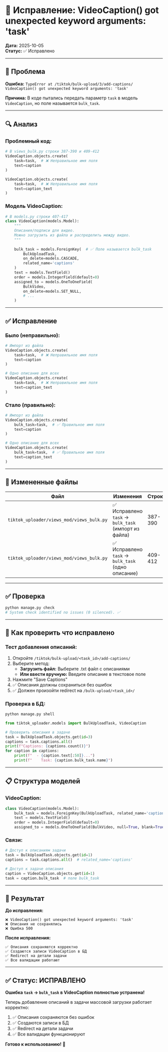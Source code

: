# 🔧 Исправление: VideoCaption() got unexpected keyword arguments: 'task'

**Дата:** 2025-10-05  
**Статус:** ✅ Исправлено

---

## 🐛 Проблема

**Ошибка:** `TypeError at /tiktok/bulk-upload/3/add-captions/ VideoCaption() got unexpected keyword arguments: 'task'`

**Причина:** В коде пытались передать параметр `task` в модель `VideoCaption`, но поле называется `bulk_task`.

---

## 🔍 Анализ

### **Проблемный код:**

```python
# В views_bulk.py строки 387-390 и 409-412
VideoCaption.objects.create(
    task=task,  # ❌ Неправильное имя поля
    text=caption
)

VideoCaption.objects.create(
    task=task,  # ❌ Неправильное имя поля
    text=caption_text
)
```

### **Модель VideoCaption:**

```python
# В models.py строки 407-417
class VideoCaption(models.Model):
    """
    Описания/подписи для видео.
    Можно загрузить из файла и распределить между видео.
    """
    
    bulk_task = models.ForeignKey(  # ✅ Поле называется bulk_task
        BulkUploadTask,
        on_delete=models.CASCADE,
        related_name='captions'
    )
    text = models.TextField()
    order = models.IntegerField(default=0)
    assigned_to = models.OneToOneField(
        BulkVideo,
        on_delete=models.SET_NULL,
        # ...
    )
```

---

## ✅ Исправление

### **Было (неправильно):**

```python
# Импорт из файла
VideoCaption.objects.create(
    task=task,  # ❌ Неправильное имя поля
    text=caption
)

# Одно описание для всех
VideoCaption.objects.create(
    task=task,  # ❌ Неправильное имя поля
    text=caption_text
)
```

### **Стало (правильно):**

```python
# Импорт из файла
VideoCaption.objects.create(
    bulk_task=task,  # ✅ Правильное имя поля
    text=caption
)

# Одно описание для всех
VideoCaption.objects.create(
    bulk_task=task,  # ✅ Правильное имя поля
    text=caption_text
)
```

---

## 📁 Измененные файлы

| Файл | Изменения | Строки |
|------|-----------|--------|
| `tiktok_uploader/views_mod/views_bulk.py` | ✅ Исправлено `task` → `bulk_task` (импорт из файла) | 387-390 |
| `tiktok_uploader/views_mod/views_bulk.py` | ✅ Исправлено `task` → `bulk_task` (одно описание) | 409-412 |

---

## ✅ Проверка

```bash
python manage.py check
# System check identified no issues (0 silenced). ✅
```

---

## 🧪 Как проверить что исправлено

### **Тест добавления описаний:**

1. Откройте `/tiktok/bulk-upload/<task_id>/add-captions/`
2. Выберите метод:
   - **Загрузить файл:** Выберите .txt файл с описаниями
   - **Или ввести вручную:** Введите описание в текстовое поле
3. Нажмите "Save Captions"
4. ✅ Описания должны сохраниться без ошибок
5. ✅ Должен произойти redirect на `/bulk-upload/<task_id>/`

### **Проверка в БД:**

```python
python manage.py shell
```

```python
from tiktok_uploader.models import BulkUploadTask, VideoCaption

# Проверить описания в задаче
task = BulkUploadTask.objects.get(id=3)
captions = task.captions.all()
print(f"Captions: {captions.count()}")
for caption in captions:
    print(f"  - {caption.text[:50]}...")
    print(f"    Task: {caption.bulk_task.name}")
```

---

## 📋 Структура моделей

### **VideoCaption:**
```python
class VideoCaption(models.Model):
    bulk_task = models.ForeignKey(BulkUploadTask, related_name='captions')  # ← bulk_task
    text = models.TextField()
    order = models.IntegerField(default=0)
    assigned_to = models.OneToOneField(BulkVideo, null=True, blank=True)
```

### **Связи:**
```python
# Доступ к описаниям задачи
task = BulkUploadTask.objects.get(id=1)
captions = task.captions.all()  # related_name='captions'

# Доступ к задаче описания
caption = VideoCaption.objects.get(id=1)
task = caption.bulk_task  # поле bulk_task
```

---

## 🎯 Результат

**До исправления:**
```
❌ VideoCaption() got unexpected keyword arguments: 'task'
❌ Описания не сохранялись
❌ Ошибка 500
```

**После исправления:**
```
✅ Описания сохраняются корректно
✅ Создаются записи VideoCaption в БД
✅ Redirect на детали задачи
✅ Все валидации работают
```

---

## ✅ Статус: ИСПРАВЛЕНО

**Ошибка `task` → `bulk_task` в VideoCaption полностью устранена!**

Теперь добавление описаний в задачи массовой загрузки работает корректно:
1. ✅ Описания сохраняются без ошибок
2. ✅ Создаются записи в БД
3. ✅ Redirect на детали задачи
4. ✅ Все валидации функционируют

**Готово к использованию!** 🚀

